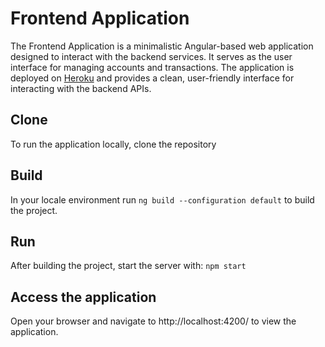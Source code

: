 
# **Frontend Application**
The Frontend Application is a minimalistic Angular-based web application designed to interact with the backend services. It serves as the user interface for managing accounts and transactions. The application is deployed on [Heroku](https://app-assignment-fe-dfebdd6e0012.herokuapp.com) and provides a clean, user-friendly interface for interacting with the backend APIs.


## Clone
To run the application locally, clone the repository

## Build
In your locale environment run `ng build --configuration default` to build the project.

## Run
After building the project, start the server with: `npm start`

## Access the application
Open your browser and navigate to http://localhost:4200/ to view the application.
